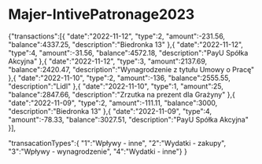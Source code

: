 # Majer-IntivePatronage2023

{"transactions":[{
    "date":"2022-11-12",
    "type":2,
    "amount":-231.56,
    "balance":4337.25,
    "description":"Biedronka 13"
    },{
    "date":"2022-11-12",
    "type":4,
    "amount":-31.56,
    "balance":4572.18,
    "description":"PayU Spółka Akcyjna"
    },{
    "date":"2022-11-12",
    "type":3,
    "amount":2137.69,
    "balance":2420.47,
    "description":"Wynagrodzenie z tytułu Umowy o Pracę"
    },{
    "date":"2022-11-10",
    "type":2,
    "amount":-136,
    "balance":2555.55,
    "description":"Lidl"
    },{
    "date":"2022-11-10",
    "type":1,
    "amount":25,
    "balance":2847.66,
    "description":"Zrzutka na prezent dla Grażyny"
    },{
    "date":"2022-11-09",
    "type":2,
    "amount":-111.11,
    "balance":3000,
    "description":"Biedronka 13"
    },{
    "date":"2022-11-09",
    "type":4,
    "amount":-78.33,
    "balance":3027.51,
    "description":"PayU Spółka Akcyjna"
    }],



"transacationTypes":{
    "1":"Wpływy - inne",
    "2":"Wydatki - zakupy",
    "3":"Wpływy - wynagrodzenie",
    "4":"Wydatki - inne"}
    }